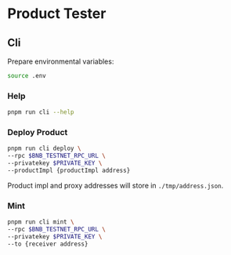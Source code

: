 # Product Tester

## Cli

Prepare environmental variables:

```bash
source .env
```

### Help

```bash
pnpm run cli --help
```

### Deploy Product

```bash
pnpm run cli deploy \
--rpc $BNB_TESTNET_RPC_URL \
--privatekey $PRIVATE_KEY \
--productImpl {productImpl address}
```

Product impl and proxy addresses will store in `./tmp/address.json`.

### Mint

```bash
pnpm run cli mint \
--rpc $BNB_TESTNET_RPC_URL \
--privatekey $PRIVATE_KEY \
--to {receiver address}
```
